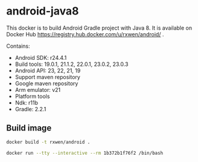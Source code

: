# android-java8

This docker is to build Android Gradle project with Java 8.
It is available on Docker Hub https://registry.hub.docker.com/u/rxwen/android/ .

Contains:

* Android SDK: r24.4.1
* Build tools: 19.0.1, 21.1.2, 22.0.1, 23.0.2, 23.0.3
* Android API: 23, 22, 21, 19
* Support maven repository
* Google maven repository
* Arm emulator: v21
* Platform tools
* Ndk: r11b
* Gradle: 2.2.1

## Build image

```bash
docker build -t rxwen/android .
```


```bash
docker run --tty --interactive --rm 1b372b1f76f2 /bin/bash
```

